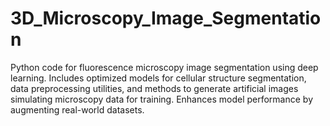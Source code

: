 # 3D_Microscopy_Image_Segmentation
Python code for fluorescence microscopy image segmentation using deep learning. Includes optimized models for cellular structure segmentation, data preprocessing utilities, and methods to generate artificial images simulating microscopy data for training. Enhances model performance by augmenting real-world datasets.
